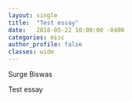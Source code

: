 ```yaml
---
layout: single
title:  "Test essay"
date:   2018-05-22 10:00:00 -0400
categories: misc
author_profile: false
classes: wide
---
```

Surge Biswas

Test essay



